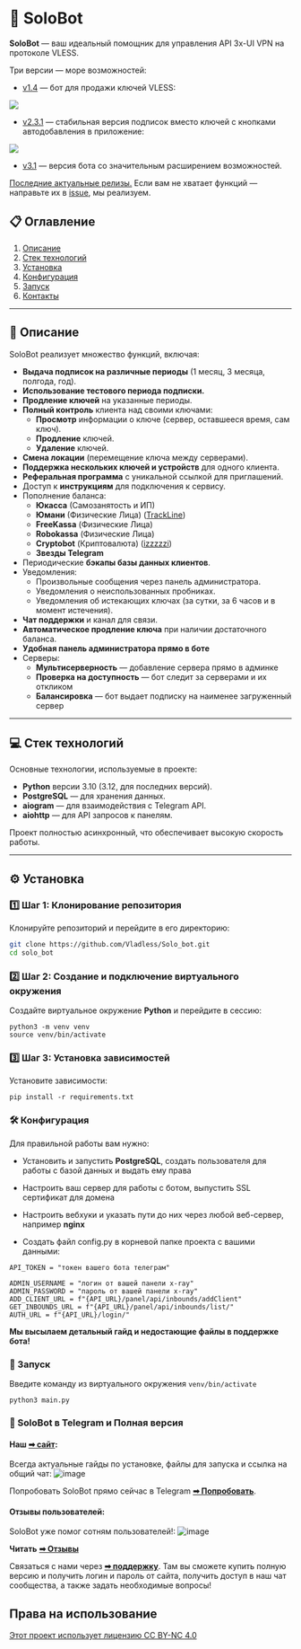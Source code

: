 # 🚀 SoloBot

**SoloBot** — ваш идеальный помощник для управления API 3x-UI VPN на протоколе VLESS.

Три версии — море возможностей:

- [v1.4](https://github.com/Vladless/Solo_bot/releases/tag/v1.4) — бот для продажи ключей VLESS:

![](.github/images/preview_v1.jpg)

- [v2.3.1](https://github.com/Vladless/Solo_bot/releases/tag/v2.3.1) — стабильная версия подписок вместо ключей с
  кнопками автодобавления в приложение:

![](.github/images/preview_v2.jpg)

- [v3.1](https://github.com/Vladless/Solo_bot/releases/tag/v3.1) — версия бота со значительным расширением возможностей.

[Последние актуальные релизы.](https://github.com/Vladless/Solo_bot/releases)
Если вам не хватает функций — направьте их в [issue](https://github.com/Vladless/Solo_bot/issues), мы реализуем.

## 📋 Оглавление

1. [Описание](#-описание)
2. [Стек технологий](#-стек-технологий)
3. [Установка](#-установка)
4. [Конфигурация](#-конфигурация)
5. [Запуск](#-запуск)
6. [Контакты](#-solobot-в-telegram-и-полная-версия)

---

## 📖 Описание

SoloBot реализует множество функций, включая:

- **Выдача подписок на различные периоды** (1 месяц, 3 месяца, полгода, год).
- **Использование тестового периода подписки.**
- **Продление ключей** на указанные периоды.
- **Полный контроль** клиента над своими ключами:
    - **Просмотр** информации о ключе (сервер, оставшееся время, сам ключ).
    - **Продление** ключей.
    - **Удаление** ключей.
- **Смена локации** (перемещение ключа между серверами).
- **Поддержка нескольких ключей и устройств** для одного клиента.
- **Реферальная программа** с уникальной ссылкой для приглашений.
- Доступ к **инструкциям** для подключения к сервису.
- Пополнение баланса:
    * **Юкасса** (Самозанятость и ИП)
    * **Юмани** (Физические Лица) ([TrackLine](https://github.com/TrackLine))
    * **FreeKassa** (Физические Лица)
    * **Robokassa** (Физические Лица)
    * **Cryptobot** (Криптовалюта) ([izzzzzi](https://github.com/izzzzzi))
    * **Звезды Telegram**
- Периодические **бэкапы базы данных клиентов**.
- Уведомления:
    - Произвольные сообщения через панель администратора.
    - Уведомления о неиспользованных пробниках.
    - Уведомления об истекающих ключах (за сутки, за 6 часов и в момент истечения).
- **Чат поддержки** и канал для связи.
- **Автоматическое продление ключа** при наличии достаточного баланса.
- **Удобная панель администратора прямо в боте**
- Серверы:
    - **Мультисерверность** — добавление сервера прямо в админке
    - **Проверка на доступность** — бот следит за серверами и их откликом
    - **Балансировка** — бот выдает подписку на наименее загруженный сервер

---

## 💻 Стек технологий

Основные технологии, используемые в проекте:

- **Python** версии 3.10 (3.12, для последних версий).
- **PostgreSQL** — для хранения данных.
- **aiogram** — для взаимодействия с Telegram API.
- **aiohttp** — для API запросов к панелям.

Проект полностью асинхронный, что обеспечивает высокую скорость работы.

---

## ⚙️ Установка

### 1️⃣ Шаг 1: Клонирование репозитория

Клонируйте репозиторий и перейдите в его директорию:

```bash
git clone https://github.com/Vladless/Solo_bot.git
cd solo_bot
```

### 2️⃣ Шаг 2: Создание и подключение виртуального окружения

Создайте виртуальное окружение **Python** и перейдите в сессию:

```
python3 -m venv venv
source venv/bin/activate
```

### 3️⃣ Шаг 3: Установка зависимостей

Установите зависимости:

```
pip install -r requirements.txt
```

### 🛠️ Конфигурация

Для правильной работы вам нужно:

* Установить и запустить **PostgreSQL**, создать пользователя для работы с базой данных и выдать ему права
* Настроить ваш сервер для работы с ботом, выпустить SSL сертификат для домена
* Настроить вебхуки и указать пути до них через любой веб-сервер, например **nginx**

* Создать файл config.py в корневой папке проекта с вашими данными:

```
API_TOKEN = "токен вашего бота телеграм"

ADMIN_USERNAME = "логин от вашей панели x-ray"
ADMIN_PASSWORD = "пароль от вашей панели x-ray"
ADD_CLIENT_URL = f"{API_URL}/panel/api/inbounds/addClient"
GET_INBOUNDS_URL = f"{API_URL}/panel/api/inbounds/list/"
AUTH_URL = f"{API_URL}/login/"
```

**Мы высылаем детальный гайд и недостающие файлы в поддержке бота!**

### 🚀 Запуск

Введите команду из виртуального окружения `venv/bin/activate`

```
python3 main.py
```

### 🔗 SoloBot в Telegram и Полная версия

#### Наш [**➡ сайт**](https://pocomacho.ru/solonetbot/):

Всегда актуальные гайды по установке, файлы для запуска и ссылка на общий чат:
![image](https://github.com/user-attachments/assets/737fbc21-e4b1-4c69-9323-71284d34e454)

Попробовать SoloBot прямо сейчас в Telegram [**➡ Попробовать**](https://t.me/SoloNetVPN_bot).

#### Отзывы пользователей:
SoloBot уже помог сотням пользователей!:
![image](https://github.com/user-attachments/assets/fe13a00f-94d3-419c-afd0-d1c1efec5179)


 **Читать** [**➡ Отзывы**](https://pocomacho.ru/solonetbot/reviews/)

Связаться с нами через [**➡ поддержку**](https://t.me/solonet_sup). Там вы сможете купить полную версию и получить логин
и пароль от сайта, получить доступ в наш чат сообщества, а также задать необходимые вопросы!

## Права на использование

[Этот проект использует лицензию CC BY-NC 4.0](LICENSE)
